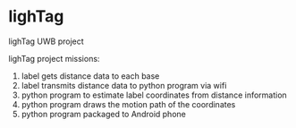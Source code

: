 # lighTag
lighTag UWB project

lighTag project missions:
1. label gets distance data to each base
2. label transmits distance data to python program via wifi
3. python program to estimate label coordinates from distance information
4. python program draws the motion path of the coordinates
5. python program packaged to Android phone
